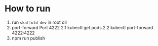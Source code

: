 # How to run
1. run `skaffold dev` in root dir
2. port-forward Port 4222
   2.1 kubectl get pods
   2.2 kubectl port-forward <name of nats pod> 4222:4222
3. npm run publish

